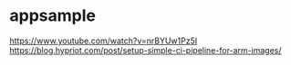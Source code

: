 # appsample


https://www.youtube.com/watch?v=nrBYUw1Pz5I
https://blog.hypriot.com/post/setup-simple-ci-pipeline-for-arm-images/
